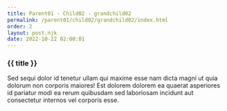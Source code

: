 ```yaml
---
title: Parent01 - Child02 - grandchild02
permalink: /parent01/child02/grandchild02/index.html
order: 2
layout: post.njk
date: 2022-10-22 02:00:01
---
```


### {{ title }}

Sed sequi dolor id tenetur ullam qui maxime esse nam dicta magni ut quia dolorum non corporis maiores! Est dolorem dolorem ea quaerat asperiores id pariatur modi ea rerum quibusdam sed laboriosam incidunt aut consectetur internos vel corporis esse.
